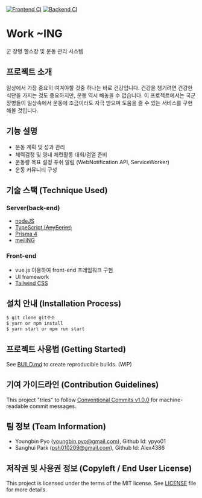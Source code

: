 
[![Frontend CI](https://github.com/osamhack2022/WEB_WorkING_WorkING/actions/workflows/fe-ci.yml/badge.svg)](https://github.com/osamhack2022/WEB_WorkING_WorkING/actions/workflows/fe-ci.yml) 
[![Backend CI](https://github.com/osamhack2022/WEB_WorkING_WorkING/actions/workflows/be-ci.yml/badge.svg)](https://github.com/osamhack2022/WEB_WorkING_WorkING/actions/workflows/be-ci.yml)

# Work ~ING
군 장병 헬스장 및 운동 관리 시스템  

## 프로젝트 소개
일상에서 가장 중요히 여겨야할 것중 하나는 바로 건강입니다. 건강을 챙기려면 건강한 식단을 가지는 것도 중요하지만, 운동 역시 빼놓을 수 없습니다. 이 프로젝트에서는 국군 장병들이 일상속에서 운동에 조금이라도 자극 받으며 도움을 줄 수 있는 서비스를 구현해볼 것입니다. 

## 기능 설명
  - 운동 계획 및 성과 관리
  - 체력검정 및 영내 체련활동 대회/검열 준비
  - 운동량 목표 설정 푸쉬 알림 (WebNotification API, ServiceWorker)
  - 운동 커뮤니티 구성

## 기술 스택 (Technique Used) 
### Server(back-end)
 - [nodeJS](https://nodejs.org)
 - [TypeScript (~~AnyScript~~)](https://typescriptlang.org)
 - [Prisma 4](https://prisma.io)
 - [meiliNG](https://meili.ng)

### Front-end
 -  vue.js 이용하여 front-end 프레임워크 구현
 -  UI framework
 -  [Tailwind CSS](https://tailwindcss.com)

## 설치 안내 (Installation Process)
```bash
$ git clone git주소
$ yarn or npm install
$ yarn start or npm run start
```

## 프로젝트 사용법 (Getting Started)
See [BUILD.md](/BUILD.md) to create reproducible builds. (WIP)  

## 기여 가이드라인 (Contribution Guidelines)
This project "tries" to follow [Conventional Commits v1.0.0](https://www.conventionalcommits.org/en/v1.0.0/) for machine-readable commit messages.  
 
## 팀 정보 (Team Information)
- Youngbin Pyo (youngbin.pyo@gmail.com), Github Id: ypyo01
- Sanghui Park (psh010209@gmail.com), Github Id: Alex4386

## 저작권 및 사용권 정보 (Copyleft / End User License)
This project is licensed under the terms of the MIT license. See [LICENSE](/LICENSE) file for more details.  
